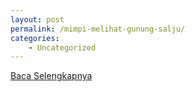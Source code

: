 ```yaml
---
layout: post
permalink: /mimpi-melihat-gunung-salju/
categories:
    - Uncategorized
---
```


[Baca Selengkapnya](/02)